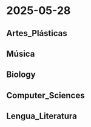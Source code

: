 # 2025-05-28 <!-- markmap: foldAll -->

## Artes_Plásticas

## Música

## Biology

## Computer_Sciences

## Lengua_Literatura

